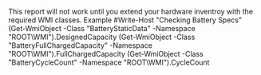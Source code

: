 This report will not work until you extend your hardware inventroy with the required WMI classes.  Example
  #Write-Host "Checking Battery Specs"
	 (Get-WmiObject -Class "BatteryStaticData" -Namespace "ROOT\WMI").DesignedCapacity
	 (Get-WmiObject -Class "BatteryFullChargedCapacity" -Namespace "ROOT\WMI").FullChargedCapacity
   (Get-WmiObject -Class "BatteryCycleCount" -Namespace "ROOT\WMI").CycleCount
	  
